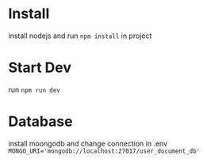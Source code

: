 Install
=======
install nodejs
and run ```npm install``` in project

Start Dev
=========
run ```npm run dev```

Database
========
install moongodb and change connection in .env
```MONGO_URI='mongodb://localhost:27017/user_document_db'```